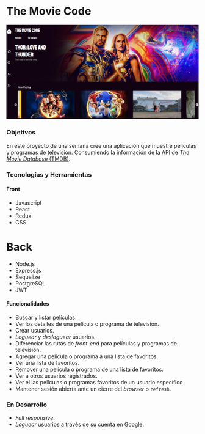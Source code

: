 # The Movie Code

<img src="./readme/home.png" alt="Home - The Movie Code">

### Objetivos

En este proyecto de una semana cree una aplicación que muestre películas y programas de televisión. Consumiendo la información de la API de [_The Movie Database_ (TMDB)](https://www.themoviedb.org/).

### Tecnologías y Herramientas

#### Front
- Javascript 
- React
- Redux
- CSS

# Back
- Node.js
- Express.js
- Sequelize
- PostgreSQL
- JWT

#### Funcionalidades

- Buscar y listar películas.
- Ver los detalles de una película o programa de televisión.
- Crear usuarios.
- _Loguear_ y _desloguear_ usuarios.
- Diferenciar las rutas de _front-end_ para películas y programas de televisión.
- Agregar una película o programa a una lista de favoritos.
- Ver una lista de favoritos.
- Remover una película o programa de una lista de favoritos.
 - Ver a otros usuarios registrados.
- Ver el las películas o programas favoritos de un usuario específico
- Mantener sesión abierta ante un cierre del _browser_ o `refresh`.

### En Desarrollo

- _Full responsive_.
- _Loguear_ usuarios a través de su cuenta en Google.